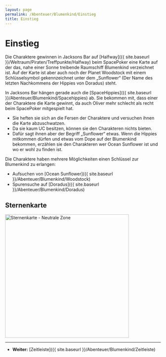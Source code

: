 ```yaml
---
layout: page
permalink: /Abenteuer/Blumenkind/Einstieg
title: Einstieg
---
```



# Einstieg


Die Charaktere gewinnen in Jacksons Bar auf [Halfway]({{ site.baseurl }}/Weltraum/Piraten/Treffpunkte/Halfway) beim SpacePoker eine Karte auf der das, nahe einer Sonne treibende Raumschiff Blumenkind verzeichnet ist. Auf der Karte ist aber auch noch der Planet Woodstock mit einem Schlüsselsymbol gekennzeichnet unter dem „Sunflower“ (Der Name des letzten Nachkommens der Hippies von Doradus) steht.

In Jacksons Bar hängen gerade auch die [SpaceHippies]({{ site.baseurl }}/Abenteuer/Blumenkind/Spacehippies) ab. Sie bekommen mit, dass einer der Charaktere die Karte gewinnt, da auch Oliver mehr schlecht als recht beim SpacePoker mitgespielt hat.

- Sie heften sie sich an die Fersen der Charaktere und versuchen ihnen die Karte abzuschwatzen.
- Da sie kaum UC besitzen, können sie den Charakteren nichts bieten.
- Dafür sagt ihnen aber der Begriff „Sunflower“ etwas. Wenn die Hippies mitkommen dürfen und etwas vom Dope auf der Blumenkind bekommen, erzählen sie den Charakteren wer Ocean Sunflower ist und wo er wohl zu finden ist.

Die Charaktere haben mehrere Möglichkeiten einen Schlüssel zur Blumenkind zu erlangen:

- Aufsuchen von [Ocean Sunflower]({{ site.baseurl }}/Abenteuer/Blumenkind/Woodstock)
- Spurensuche auf [Doradus]({{ site.baseurl }}/Abenteuer/Blumenkind/Doradus)

## Sternenkarte

<img alt="Sternenkarte - Neutrale Zone" height="400" src="{{ site.baseurl }}/assets/pics/spacepirates/abenteuer/blumenkind/sternenkarte-web.png" width="400"/>



***

- **Weiter:** [Zeitleiste]({{ site.baseurl }}/Abenteuer/Blumenkind/Zeitleiste)



